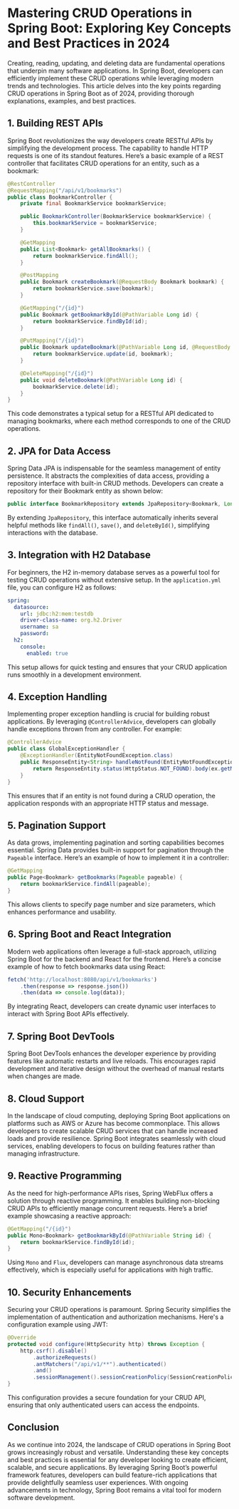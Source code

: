 # Mastering CRUD Operations in Spring Boot: Exploring Key Concepts and Best Practices in 2024

Creating, reading, updating, and deleting data are fundamental operations that underpin many software applications. In Spring Boot, developers can efficiently implement these CRUD operations while leveraging modern trends and technologies. This article delves into the key points regarding CRUD operations in Spring Boot as of 2024, providing thorough explanations, examples, and best practices.

## 1. Building REST APIs
Spring Boot revolutionizes the way developers create RESTful APIs by simplifying the development process. The capability to handle HTTP requests is one of its standout features. Here’s a basic example of a REST controller that facilitates CRUD operations for an entity, such as a bookmark:

```java
@RestController
@RequestMapping("/api/v1/bookmarks")
public class BookmarkController {
    private final BookmarkService bookmarkService;

    public BookmarkController(BookmarkService bookmarkService) {
        this.bookmarkService = bookmarkService;
    }

    @GetMapping
    public List<Bookmark> getAllBookmarks() {
        return bookmarkService.findAll();
    }

    @PostMapping
    public Bookmark createBookmark(@RequestBody Bookmark bookmark) {
        return bookmarkService.save(bookmark);
    }

    @GetMapping("/{id}")
    public Bookmark getBookmarkById(@PathVariable Long id) {
        return bookmarkService.findById(id);
    }

    @PutMapping("/{id}")
    public Bookmark updateBookmark(@PathVariable Long id, @RequestBody Bookmark bookmark) {
        return bookmarkService.update(id, bookmark);
    }

    @DeleteMapping("/{id}")
    public void deleteBookmark(@PathVariable Long id) {
        bookmarkService.delete(id);
    }
}
```

This code demonstrates a typical setup for a RESTful API dedicated to managing bookmarks, where each method corresponds to one of the CRUD operations.

## 2. JPA for Data Access
Spring Data JPA is indispensable for the seamless management of entity persistence. It abstracts the complexities of data access, providing a repository interface with built-in CRUD methods. Developers can create a repository for their Bookmark entity as shown below:

```java
public interface BookmarkRepository extends JpaRepository<Bookmark, Long> {}
```

By extending `JpaRepository`, this interface automatically inherits several helpful methods like `findAll()`, `save()`, and `deleteById()`, simplifying interactions with the database.

## 3. Integration with H2 Database
For beginners, the H2 in-memory database serves as a powerful tool for testing CRUD operations without extensive setup. In the `application.yml` file, you can configure H2 as follows:

```yaml
spring:
  datasource:
    url: jdbc:h2:mem:testdb
    driver-class-name: org.h2.Driver
    username: sa
    password:
  h2:
    console:
      enabled: true
```

This setup allows for quick testing and ensures that your CRUD application runs smoothly in a development environment.

## 4. Exception Handling
Implementing proper exception handling is crucial for building robust applications. By leveraging `@ControllerAdvice`, developers can globally handle exceptions thrown from any controller. For example:

```java
@ControllerAdvice
public class GlobalExceptionHandler {
    @ExceptionHandler(EntityNotFoundException.class)
    public ResponseEntity<String> handleNotFound(EntityNotFoundException ex) {
        return ResponseEntity.status(HttpStatus.NOT_FOUND).body(ex.getMessage());
    }
}
```

This ensures that if an entity is not found during a CRUD operation, the application responds with an appropriate HTTP status and message.

## 5. Pagination Support
As data grows, implementing pagination and sorting capabilities becomes essential. Spring Data provides built-in support for pagination through the `Pageable` interface. Here’s an example of how to implement it in a controller:

```java
@GetMapping
public Page<Bookmark> getBookmarks(Pageable pageable) {
    return bookmarkService.findAll(pageable);
}
```

This allows clients to specify page number and size parameters, which enhances performance and usability.

## 6. Spring Boot and React Integration
Modern web applications often leverage a full-stack approach, utilizing Spring Boot for the backend and React for the frontend. Here’s a concise example of how to fetch bookmarks data using React:

```javascript
fetch('http://localhost:8080/api/v1/bookmarks')
    .then(response => response.json())
    .then(data => console.log(data));
```

By integrating React, developers can create dynamic user interfaces to interact with Spring Boot APIs effectively.

## 7. Spring Boot DevTools
Spring Boot DevTools enhances the developer experience by providing features like automatic restarts and live reloads. This encourages rapid development and iterative design without the overhead of manual restarts when changes are made.

## 8. Cloud Support
In the landscape of cloud computing, deploying Spring Boot applications on platforms such as AWS or Azure has become commonplace. This allows developers to create scalable CRUD services that can handle increased loads and provide resilience. Spring Boot integrates seamlessly with cloud services, enabling developers to focus on building features rather than managing infrastructure.

## 9. Reactive Programming
As the need for high-performance APIs rises, Spring WebFlux offers a solution through reactive programming. It enables building non-blocking CRUD APIs to efficiently manage concurrent requests. Here’s a brief example showcasing a reactive approach:

```java
@GetMapping("/{id}")
public Mono<Bookmark> getBookmarkById(@PathVariable String id) {
    return bookmarkService.findById(id);
}
```

Using `Mono` and `Flux`, developers can manage asynchronous data streams effectively, which is especially useful for applications with high traffic.

## 10. Security Enhancements
Securing your CRUD operations is paramount. Spring Security simplifies the implementation of authentication and authorization mechanisms. Here's a configuration example using JWT:

```java
@Override
protected void configure(HttpSecurity http) throws Exception {
    http.csrf().disable()
        .authorizeRequests()
        .antMatchers("/api/v1/**").authenticated()
        .and()
        .sessionManagement().sessionCreationPolicy(SessionCreationPolicy.STATELESS);
}
```

This configuration provides a secure foundation for your CRUD API, ensuring that only authenticated users can access the endpoints.

## Conclusion
As we continue into 2024, the landscape of CRUD operations in Spring Boot grows increasingly robust and versatile. Understanding these key concepts and best practices is essential for any developer looking to create efficient, scalable, and secure applications. By leveraging Spring Boot’s powerful framework features, developers can build feature-rich applications that provide delightfully seamless user experiences. With ongoing advancements in technology, Spring Boot remains a vital tool for modern software development.